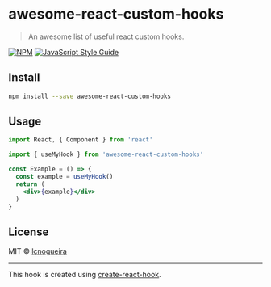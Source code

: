 # awesome-react-custom-hooks

> An awesome list of useful react custom hooks.

[![NPM](https://img.shields.io/npm/v/awesome-react-custom-hooks.svg)](https://www.npmjs.com/package/awesome-react-custom-hooks) [![JavaScript Style Guide](https://img.shields.io/badge/code_style-standard-brightgreen.svg)](https://standardjs.com)

## Install

```bash
npm install --save awesome-react-custom-hooks
```

## Usage

```jsx
import React, { Component } from 'react'

import { useMyHook } from 'awesome-react-custom-hooks'

const Example = () => {
  const example = useMyHook()
  return (
    <div>{example}</div>
  )
}
```

## License

MIT © [lcnogueira](https://github.com/lcnogueira)

---

This hook is created using [create-react-hook](https://github.com/hermanya/create-react-hook).
